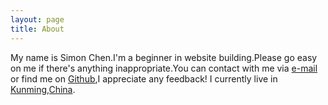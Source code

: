 ```yaml
---
layout: page
title: About
---
```


My name is Simon Chen.I'm a beginner in website building.Please go easy on me if there's anything inappropriate.You can contact with me via [e-mail](cyc376@gmail.com) or find me on [Github](https://github.com/CC3763),I appreciate any feedback!
I currently live in [Kunming,China](https://www.google.com/maps/place/%E4%B8%AD%E5%9B%BD%E4%BA%91%E5%8D%97%E7%9C%81%E6%98%86%E6%98%8E%E5%B8%82/@25.0212964,102.576239,11z/data=!3m1!4b1!4m6!3m5!1s0x36d083c31227d3cb:0xccb1f3a4984f0a36!8m2!3d24.8796599!4d102.83322!16zL20vMDFjMDZk?entry=ttu).
